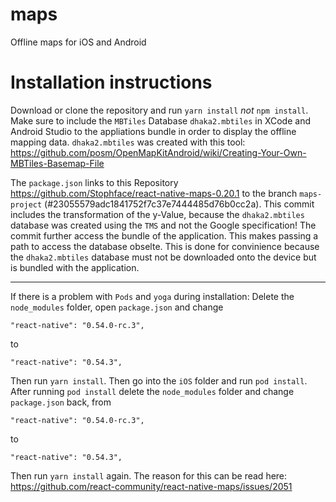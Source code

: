 # maps
Offline maps for iOS and Android

# Installation instructions
Download or clone the repository and run `yarn install` *not* `npm install`.
Make sure to include the `MBTiles` Database `dhaka2.mbtiles` in XCode and Android Studio to the appliations bundle in order to display the offline mapping data. `dhaka2.mbtiles` was created with this tool: https://github.com/posm/OpenMapKitAndroid/wiki/Creating-Your-Own-MBTiles-Basemap-File

The `package.json` links to this Repository https://github.com/Stophface/react-native-maps-0.20.1 to the branch `maps-project` (#23055579adc1841752f7c37e7444485d76b0cc2a). This commit includes the transformation of the y-Value, because the `dhaka2.mbtiles` database was created using the `TMS` and not the Google specification! The commit further access the bundle of the application. This makes passing a path to access the database obselte. This is done for convinience because the `dhaka2.mbtiles` database must not be downloaded onto the device but is bundled with the application. 


______________________________________

If there is a problem with `Pods` and `yoga` during installation:
Delete the `node_modules` folder, open `package.json` and change

```
"react-native": "0.54.0-rc.3",
```

to

```
"react-native": "0.54.3",
```

Then run `yarn install`. Then go into the `iOS` folder and run `pod install`. After running `pod install` delete the 
`node_modules` folder and change `package.json` back, from

```
"react-native": "0.54.0-rc.3",
```

to

```
"react-native": "0.54.3",
```

Then run `yarn install` again. The reason for this can be read here: https://github.com/react-community/react-native-maps/issues/2051
